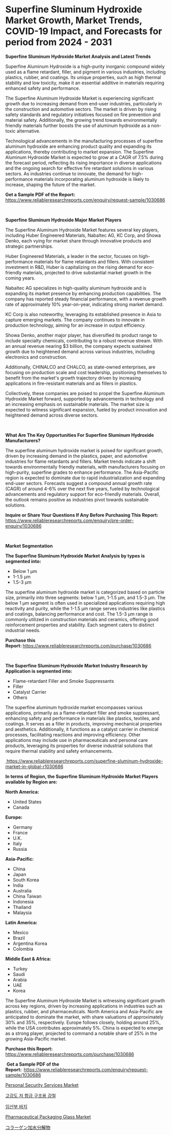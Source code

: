 <p><h1>Superfine Sluminum Hydroxide Market Growth, Market Trends, COVID-19 Impact, and Forecasts for period from 2024 - 2031</h1></p><p><strong>Superfine Sluminum Hydroxide Market Analysis and Latest Trends</strong></p>
<p><p>Superfine Aluminum Hydroxide is a high-purity inorganic compound widely used as a flame retardant, filler, and pigment in various industries, including plastics, rubber, and coatings. Its unique properties, such as high thermal stability and low toxicity, make it an essential additive in materials requiring enhanced safety and performance.</p><p>The Superfine Aluminum Hydroxide Market is experiencing significant growth due to increasing demand from end-user industries, particularly in the construction and automotive sectors. The market is driven by rising safety standards and regulatory initiatives focused on fire prevention and material safety. Additionally, the growing trend towards environmentally friendly materials further boosts the use of aluminum hydroxide as a non-toxic alternative.</p><p>Technological advancements in the manufacturing processes of superfine aluminum hydroxide are enhancing product quality and expanding its applications, thereby contributing to market expansion. The Superfine Aluminum Hydroxide Market is expected to grow at a CAGR of 7.5% during the forecast period, reflecting its rising importance in diverse applications and the ongoing search for effective fire retardant solutions in various sectors. As industries continue to innovate, the demand for high-performance materials incorporating aluminum hydroxide is likely to increase, shaping the future of the market.</p></p>
<p><strong>Get a Sample PDF of the Report:&nbsp;</strong> <a href="https://www.reliableresearchreports.com/enquiry/request-sample/1030686">https://www.reliableresearchreports.com/enquiry/request-sample/1030686</a></p>
<p>&nbsp;</p>
<p><strong>Superfine Sluminum Hydroxide Major Market Players</strong></p>
<p><p>The Superfine Aluminum Hydroxide Market features several key players, including Huber Engineered Materials, Nabaltec AG, KC Corp, and Showa Denko, each vying for market share through innovative products and strategic partnerships. </p><p>Huber Engineered Materials, a leader in the sector, focuses on high-performance materials for flame retardants and fillers. With consistent investment in R&D, Huber is capitalizing on the rising demand for eco-friendly materials, projected to drive substantial market growth in the coming years.</p><p>Nabaltec AG specializes in high-quality aluminum hydroxide and is expanding its market presence by enhancing production capabilities. The company has reported steady financial performance, with a revenue growth rate of approximately 10% year-on-year, indicating strong market demand.</p><p>KC Corp is also noteworthy, leveraging its established presence in Asia to capture emerging markets. The company continues to innovate in production technology, aiming for an increase in output efficiency.</p><p>Showa Denko, another major player, has diversified its product range to include specialty chemicals, contributing to a robust revenue stream. With an annual revenue nearing $3 billion, the company expects sustained growth due to heightened demand across various industries, including electronics and construction.</p><p>Additionally, CHINALCO and CHALCO, as state-owned enterprises, are focusing on production scale and cost leadership, positioning themselves to benefit from the market's growth trajectory driven by increasing applications in fire-resistant materials and as fillers in plastics.</p><p>Collectively, these companies are poised to propel the Superfine Aluminum Hydroxide Market forward, supported by advancements in technology and an increasing emphasis on sustainable materials. The market size is expected to witness significant expansion, fueled by product innovation and heightened demand across diverse sectors.</p></p>
<p>&nbsp;</p>
<p><strong>What Are The Key Opportunities For Superfine Sluminum Hydroxide Manufacturers?</strong></p>
<p><p>The superfine aluminum hydroxide market is poised for significant growth, driven by increasing demand in the plastics, paper, and automotive industries for flame retardants and fillers. Market trends indicate a shift towards environmentally friendly materials, with manufacturers focusing on high-purity, superfine grades to enhance performance. The Asia-Pacific region is expected to dominate due to rapid industrialization and expanding end-user sectors. Forecasts suggest a compound annual growth rate (CAGR) of around 4-6% over the next five years, fueled by technological advancements and regulatory support for eco-friendly materials. Overall, the outlook remains positive as industries pivot towards sustainable solutions.</p></p>
<p><strong>Inquire or Share Your Questions If Any Before Purchasing This Report:</strong> <a href="https://www.reliableresearchreports.com/enquiry/pre-order-enquiry/1030686">https://www.reliableresearchreports.com/enquiry/pre-order-enquiry/1030686</a></p>
<p>&nbsp;</p>
<p><strong>Market Segmentation</strong></p>
<p><strong>The Superfine Sluminum Hydroxide Market Analysis by types is segmented into:</strong></p>
<p><ul><li>Below 1 μm</li><li>1-1.5 μm</li><li>1.5-3 μm</li></ul></p>
<p><p>The superfine aluminum hydroxide market is categorized based on particle size, primarily into three segments: below 1 μm, 1-1.5 μm, and 1.5-3 μm. The below 1 μm segment is often used in specialized applications requiring high reactivity and purity, while the 1-1.5 μm range serves industries like plastics and coatings, balancing performance and cost. The 1.5-3 μm range is commonly utilized in construction materials and ceramics, offering good reinforcement properties and stability. Each segment caters to distinct industrial needs.</p></p>
<p><strong>Purchase this Report:&nbsp;</strong><a href="https://www.reliableresearchreports.com/purchase/1030686">https://www.reliableresearchreports.com/purchase/1030686</a></p>
<p>&nbsp;</p>
<p><strong>The Superfine Sluminum Hydroxide Market Industry Research by Application is segmented into:</strong></p>
<p><ul><li>Flame-retardant Filler and Smoke Suppressants</li><li>Filler</li><li>Catalyst Carrier</li><li>Others</li></ul></p>
<p><p>The superfine aluminum hydroxide market encompasses various applications, primarily as a flame-retardant filler and smoke suppressant, enhancing safety and performance in materials like plastics, textiles, and coatings. It serves as a filler in products, improving mechanical properties and aesthetics. Additionally, it functions as a catalyst carrier in chemical processes, facilitating reactions and improving efficiency. Other applications may include use in pharmaceuticals and personal care products, leveraging its properties for diverse industrial solutions that require thermal stability and safety enhancements.</p></p>
<p><a href="https://www.reliableresearchreports.com/superfine-sluminum-hydroxide-market-in-global-r1030686">&nbsp;https://www.reliableresearchreports.com/superfine-sluminum-hydroxide-market-in-global-r1030686</a></p>
<p><strong>In terms of Region, the Superfine Sluminum Hydroxide Market Players available by Region are:</strong></p>
<p>
    <p> <strong> North America: </strong>
        <ul>
            <li>United States</li>
            <li>Canada</li>
        </ul>
        </p> 
    <p> <strong> Europe: </strong>
        <ul>
            <li>Germany</li>
            <li>France</li>
            <li>U.K.</li>
            <li>Italy</li>
            <li>Russia</li>
        </ul>
        </p> 
    <p> <strong> Asia-Pacific: </strong>
        <ul>
            <li>China</li>
            <li>Japan</li>
            <li>South Korea</li>
            <li>India</li>
            <li>Australia</li>
            <li>China Taiwan</li>
            <li>Indonesia</li>
            <li>Thailand</li>
            <li>Malaysia</li>
        </ul>
        </p> 
    <p> <strong> Latin America: </strong>
        <ul>
            <li>Mexico</li>
            <li>Brazil</li>
            <li>Argentina Korea</li>
            <li>Colombia</li>
        </ul>
        </p> 
    <p> <strong> Middle East & Africa: </strong>
        <ul>
            <li>Turkey</li>
            <li>Saudi</li>
            <li>Arabia</li>
            <li>UAE</li>
            <li>Korea</li>
        </ul>
    </p>
    </p>
<p><p>The Superfine Aluminum Hydroxide Market is witnessing significant growth across key regions, driven by increasing applications in industries such as plastics, rubber, and pharmaceuticals. North America and Asia-Pacific are anticipated to dominate the market, with share valuations of approximately 30% and 35%, respectively. Europe follows closely, holding around 25%, while the USA contributes approximately 5%. China is expected to emerge as a strong player, projected to command a notable share of 25% in the growing Asia-Pacific market.</p></p>
<p><strong>Purchase this Report: </strong><a href="https://www.reliableresearchreports.com/purchase/1030686">https://www.reliableresearchreports.com/purchase/1030686</a></p>
<p>&nbsp;<strong>Get a Sample PDF of the Report:&nbsp;&nbsp;</strong><a href="https://www.reliableresearchreports.com/enquiry/request-sample/1030686">https://www.reliableresearchreports.com/enquiry/request-sample/1030686</a></p>
<p><strong></strong></p>
<p><p><a href="https://www.linkedin.com/pulse/personal-security-services-market-evolution-global-trends-regional-3bske?trackingId=ivpn33djT8C9JtK23FiSWA%3D%3D">Personal Security Services Market</a></p><p><a href="https://medium.com/@juliusgy6neace/%EA%B3%A0%EA%B0%95%EB%8F%84-%EC%A0%80%ED%95%A9%EA%B8%88-%EA%B5%AC%EC%A1%B0%EA%B0%95-%EC%8B%9C%EC%9E%A5-%EB%B3%B4%EA%B3%A0%EC%84%9C-%EC%A0%9C%ED%92%88-%EC%9C%A0%ED%98%95-%EB%82%B4%ED%9B%84%EC%84%B1-%EA%B0%95-%EC%95%95%EC%97%B0-%ED%8E%84%EB%9D%BC%EC%9D%B4%ED%8A%B8%EA%B0%95-%EB%93%80%ED%94%8C%EB%A0%89%EC%8A%A4-%EA%B0%95-%ED%8F%AC%ED%95%A8%EB%AC%BC-%ED%98%95%ED%83%9C-%EC%A0%9C%EC%96%B4%EA%B0%95-%EC%B5%9C%EC%A2%85-%EC%9A%A9%EB%8F%84-%EC%84%9D%EC%9C%A0-%EB%B0%8F-%EA%B0%80%EC%8A%A4-%ED%8C%8C%EC%9D%B4%ED%94%84%EB%9D%BC%EC%9D%B8-%EC%9E%90%EB%8F%99%EC%B0%A8-%EC%82%B0%EC%97%85-%EA%B1%B4%EC%B6%95-d874b7604968">고강도 저 합금 구조용 강철</a></p><p><a href="https://medium.com/@zlpjbqkb72/%EB%AA%A8%EC%84%B1-%EC%A0%84%EC%B2%B4-%EC%82%B0%EC%97%85%EC%97%90-%EB%8C%80%ED%95%9C-%ED%86%B5%EC%B0%B0-2031%EB%85%84%EA%B9%8C%EC%A7%80%EC%9D%98-%EC%8B%9C%EC%9E%A5-%EC%9E%AC%EB%AC%B4-%EC%83%81%ED%83%9C-%EC%8B%9C%EC%9E%A5-%EA%B7%9C%EB%AA%A8-%EB%B0%8F-%EC%88%98%EC%9D%B5-%EB%B6%84%EC%84%9D-ddd4c1b6aa54">임산부 바지</a></p><p><a href="https://issuu.com/reportprime-2/docs/pharmaceutical-packaging-glass-mark_acf572c65fff60">Pharmaceutical Packaging Glass Market</a></p><p><a href="https://medium.com/@tiffanycooper7272/%E3%82%B3%E3%83%A9%E3%83%BC%E3%82%B2%E3%83%B3%E5%8A%A0%E6%B0%B4%E5%88%86%E8%A7%A3%E7%89%A9%E5%B8%82%E5%A0%B4%E3%81%AE%E8%A6%8F%E6%A8%A1%E3%81%AF%E5%B9%B4%E5%B9%B3%E5%9D%87%E6%88%90%E9%95%B7%E7%8E%87-cagr-11-9-%E3%81%A7%E6%88%90%E9%95%B7%E3%81%97%E3%81%A6%E3%81%8A%E3%82%8A-%E3%81%93%E3%81%AE%E3%83%AC%E3%83%9D%E3%83%BC%E3%83%88%E3%81%A7%E3%81%AF%E3%82%BF%E3%82%A4%E3%83%97-%E3%82%A2%E3%83%97%E3%83%AA%E3%82%B1%E3%83%BC%E3%82%B7%E3%83%A7%E3%83%B3-%E6%88%90%E9%95%B7-2024%E5%B9%B4%E3%81%8B%E3%82%892031%E5%B9%B4%E3%81%BE%E3%81%A7%E3%81%AE%E4%BA%88%E6%B8%AC%E3%81%AB%E9%96%A2%E3%81%99%E3%82%8B%E5%88%86%E6%9E%90%E3%82%92%E5%90%AB%E3%82%93%E3%81%A7%E3%81%84%E3%81%BE%E3%81%99-aed0c54affc4">コラーゲン加水分解物</a></p></p>